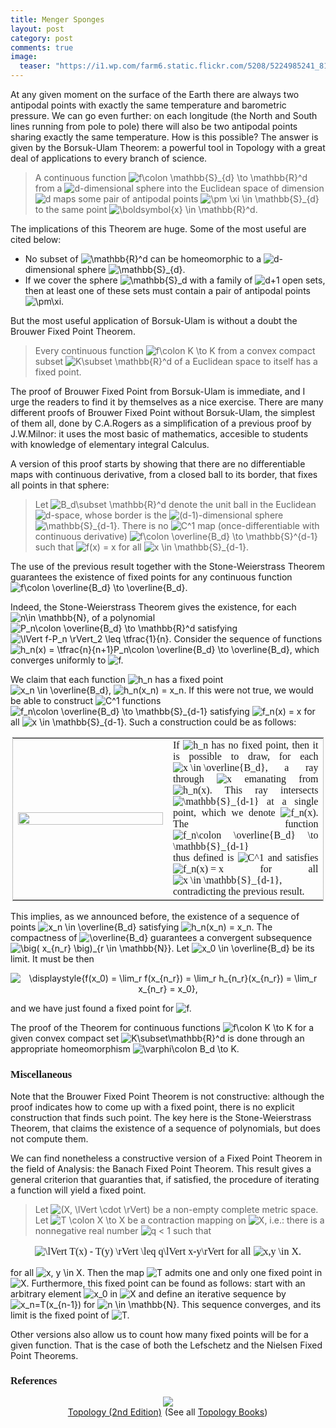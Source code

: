 ```yaml
---
title: Menger Sponges
layout: post
category: post
comments: true
image:
  teaser: "https://i1.wp.com/farm6.static.flickr.com/5208/5224985241_813dab62b3_o_d.jpg"
---
```


At any given moment on the surface of the Earth there are always two antipodal points with exactly the same temperature and barometric pressure.  We can go even further: on each longitude (the North and South lines running from pole to pole) there will also be two antipodal points sharing exactly the same temperature.  How is this possible?  The answer is given by the Borsuk-Ulam Theorem: a powerful tool in Topology with a great deal of applications to every branch of science.

> A continuous function <img src="https://s0.wp.com/latex.php?latex=f%5Ccolon+%5Cmathbb%7BS%7D_%7Bd%7D+%5Cto+%5Cmathbb%7BR%7D%5Ed&#038;bg=F4F5F7&#038;fg=555555&#038;s=0" alt="f&#92;colon &#92;mathbb{S}_{d} &#92;to &#92;mathbb{R}^d" title="f&#92;colon &#92;mathbb{S}_{d} &#92;to &#92;mathbb{R}^d" class="latex" /> from a <img src="https://s0.wp.com/latex.php?latex=d&#038;bg=F4F5F7&#038;fg=555555&#038;s=0" alt="d" title="d" class="latex" />-dimensional sphere into the Euclidean space of dimension <img src="https://s0.wp.com/latex.php?latex=d&#038;bg=F4F5F7&#038;fg=555555&#038;s=0" alt="d" title="d" class="latex" /> maps some pair of antipodal points <img src="https://s0.wp.com/latex.php?latex=%5Cpm+%5Cxi+%5Cin+%5Cmathbb%7BS%7D_%7Bd%7D&#038;bg=F4F5F7&#038;fg=555555&#038;s=0" alt="&#92;pm &#92;xi &#92;in &#92;mathbb{S}_{d}" title="&#92;pm &#92;xi &#92;in &#92;mathbb{S}_{d}" class="latex" /> to the same point <img src="https://s0.wp.com/latex.php?latex=%5Cboldsymbol%7Bx%7D+%5Cin+%5Cmathbb%7BR%7D%5Ed.&#038;bg=F4F5F7&#038;fg=555555&#038;s=0" alt="&#92;boldsymbol{x} &#92;in &#92;mathbb{R}^d." title="&#92;boldsymbol{x} &#92;in &#92;mathbb{R}^d." class="latex" />

The implications of this Theorem are huge.  Some of the most useful are cited below:

<ul>
<li>No subset of <img src="https://s0.wp.com/latex.php?latex=%5Cmathbb%7BR%7D%5Ed&#038;bg=ffffff&#038;fg=555555&#038;s=0" alt="&#92;mathbb{R}^d" title="&#92;mathbb{R}^d" class="latex" /> can be homeomorphic to a <img src="https://s0.wp.com/latex.php?latex=d&#038;bg=ffffff&#038;fg=555555&#038;s=0" alt="d" title="d" class="latex" />-dimensional sphere <img src="https://s0.wp.com/latex.php?latex=%5Cmathbb%7BS%7D_%7Bd%7D.&#038;bg=ffffff&#038;fg=555555&#038;s=0" alt="&#92;mathbb{S}_{d}." title="&#92;mathbb{S}_{d}." class="latex" /></li>
<li> If we cover the sphere <img src="https://s0.wp.com/latex.php?latex=%5Cmathbb%7BS%7D_d&#038;bg=ffffff&#038;fg=555555&#038;s=0" alt="&#92;mathbb{S}_d" title="&#92;mathbb{S}_d" class="latex" /> with a family of <img src="https://s0.wp.com/latex.php?latex=d%2B1&#038;bg=ffffff&#038;fg=555555&#038;s=0" alt="d+1" title="d+1" class="latex" /> open sets,  then at least one of these sets must contain a pair of antipodal points <img src="https://s0.wp.com/latex.php?latex=%5Cpm%5Cxi.&#038;bg=ffffff&#038;fg=555555&#038;s=0" alt="&#92;pm&#92;xi." title="&#92;pm&#92;xi." class="latex" /></li>
</ul>

But the most useful application of Borsuk-Ulam is without a doubt the Brouwer Fixed Point Theorem.

> Every continuous function <img src="https://s0.wp.com/latex.php?latex=f%5Ccolon+K+%5Cto+K&#038;bg=F4F5F7&#038;fg=555555&#038;s=0" alt="f&#92;colon K &#92;to K" title="f&#92;colon K &#92;to K" class="latex" /> from a convex compact subset <img src="https://s0.wp.com/latex.php?latex=K%5Csubset+%5Cmathbb%7BR%7D%5Ed&#038;bg=F4F5F7&#038;fg=555555&#038;s=0" alt="K&#92;subset &#92;mathbb{R}^d" title="K&#92;subset &#92;mathbb{R}^d" class="latex" /> of a Euclidean space to itself has a fixed point.

The proof of Brouwer Fixed Point from Borsuk-Ulam is immediate, and I urge the readers to find it by themselves as a nice exercise.  There are many different proofs of Brouwer Fixed Point without Borsuk-Ulam, the simplest of them all, done by C.A.Rogers as a simplification of a previous proof by J.W.Milnor: it uses the most basic of mathematics, accesible to students with knowledge of elementary integral Calculus.

A version of this proof starts by showing that there are no differentiable maps with continuous derivative, from a closed ball to its border, that fixes all points in that sphere:

> Let <img src="https://s0.wp.com/latex.php?latex=B_d%5Csubset+%5Cmathbb%7BR%7D%5Ed&#038;bg=F4F5F7&#038;fg=555555&#038;s=0" alt="B_d&#92;subset &#92;mathbb{R}^d" title="B_d&#92;subset &#92;mathbb{R}^d" class="latex" /> denote the unit ball in the Euclidean <img src="https://s0.wp.com/latex.php?latex=d&#038;bg=F4F5F7&#038;fg=555555&#038;s=0" alt="d" title="d" class="latex" />-space, whose border is the <img src="https://s0.wp.com/latex.php?latex=%28d-1%29&#038;bg=F4F5F7&#038;fg=555555&#038;s=0" alt="(d-1)" title="(d-1)" class="latex" />-dimensional sphere <img src="https://s0.wp.com/latex.php?latex=%5Cmathbb%7BS%7D_%7Bd-1%7D.&#038;bg=F4F5F7&#038;fg=555555&#038;s=0" alt="&#92;mathbb{S}_{d-1}." title="&#92;mathbb{S}_{d-1}." class="latex" />   There is no <img src="https://s0.wp.com/latex.php?latex=C%5E1&#038;bg=F4F5F7&#038;fg=555555&#038;s=0" alt="C^1" title="C^1" class="latex" /> map (once-differentiable with continuous derivative) <img src="https://s0.wp.com/latex.php?latex=f%5Ccolon+%5Coverline%7BB_d%7D+%5Cto+%5Cmathbb%7BS%7D%5E%7Bd-1%7D&#038;bg=F4F5F7&#038;fg=555555&#038;s=0" alt="f&#92;colon &#92;overline{B_d} &#92;to &#92;mathbb{S}^{d-1}" title="f&#92;colon &#92;overline{B_d} &#92;to &#92;mathbb{S}^{d-1}" class="latex" /> such that <img src="https://s0.wp.com/latex.php?latex=f%28x%29+%3D+x&#038;bg=F4F5F7&#038;fg=555555&#038;s=0" alt="f(x) = x" title="f(x) = x" class="latex" /> for all <img src="https://s0.wp.com/latex.php?latex=x+%5Cin+%5Cmathbb%7BS%7D_%7Bd-1%7D.&#038;bg=F4F5F7&#038;fg=555555&#038;s=0" alt="x &#92;in &#92;mathbb{S}_{d-1}." title="x &#92;in &#92;mathbb{S}_{d-1}." class="latex" />

The use of the previous result together with the Stone-Weierstrass Theorem guarantees the existence of fixed points for any continuous function <img src="https://s0.wp.com/latex.php?latex=f%5Ccolon+%5Coverline%7BB_d%7D+%5Cto+%5Coverline%7BB_d%7D.&#038;bg=ffffff&#038;fg=555555&#038;s=0" alt="f&#92;colon &#92;overline{B_d} &#92;to &#92;overline{B_d}." title="f&#92;colon &#92;overline{B_d} &#92;to &#92;overline{B_d}." class="latex" />

Indeed, the Stone-Weierstrass Theorem gives the existence, for each <img src="https://s0.wp.com/latex.php?latex=n%5Cin+%5Cmathbb%7BN%7D%2C&#038;bg=ffffff&#038;fg=555555&#038;s=0" alt="n&#92;in &#92;mathbb{N}," title="n&#92;in &#92;mathbb{N}," class="latex" /> of a polynomial <img src="https://s0.wp.com/latex.php?latex=P_n%5Ccolon+%5Coverline%7BB_d%7D+%5Cto+%5Cmathbb%7BR%7D%5Ed&#038;bg=ffffff&#038;fg=555555&#038;s=0" alt="P_n&#92;colon &#92;overline{B_d} &#92;to &#92;mathbb{R}^d" title="P_n&#92;colon &#92;overline{B_d} &#92;to &#92;mathbb{R}^d" class="latex" /> satisfying <img src="https://s0.wp.com/latex.php?latex=%5ClVert+f-P_n+%5CrVert_2+%5Cleq+%5Ctfrac%7B1%7D%7Bn%7D.&#038;bg=ffffff&#038;fg=555555&#038;s=0" alt="&#92;lVert f-P_n &#92;rVert_2 &#92;leq &#92;tfrac{1}{n}." title="&#92;lVert f-P_n &#92;rVert_2 &#92;leq &#92;tfrac{1}{n}." class="latex" />  Consider the sequence of functions <img src="https://s0.wp.com/latex.php?latex=h_n%28x%29+%3D+%5Ctfrac%7Bn%7D%7Bn%2B1%7DP_n%5Ccolon+%5Coverline%7BB_d%7D+%5Cto+%5Coverline%7BB_d%7D%2C&#038;bg=ffffff&#038;fg=555555&#038;s=0" alt="h_n(x) = &#92;tfrac{n}{n+1}P_n&#92;colon &#92;overline{B_d} &#92;to &#92;overline{B_d}," title="h_n(x) = &#92;tfrac{n}{n+1}P_n&#92;colon &#92;overline{B_d} &#92;to &#92;overline{B_d}," class="latex" /> which converges uniformly to <img src="https://s0.wp.com/latex.php?latex=f.&#038;bg=ffffff&#038;fg=555555&#038;s=0" alt="f." title="f." class="latex" />

We claim that each function <img src="https://s0.wp.com/latex.php?latex=h_n&#038;bg=ffffff&#038;fg=555555&#038;s=0" alt="h_n" title="h_n" class="latex" /> has a fixed point <img src="https://s0.wp.com/latex.php?latex=x_n+%5Cin+%5Coverline%7BB_d%7D%2C&#038;bg=ffffff&#038;fg=555555&#038;s=0" alt="x_n &#92;in &#92;overline{B_d}," title="x_n &#92;in &#92;overline{B_d}," class="latex" /> <img src="https://s0.wp.com/latex.php?latex=h_n%28x_n%29+%3D+x_n.&#038;bg=ffffff&#038;fg=555555&#038;s=0" alt="h_n(x_n) = x_n." title="h_n(x_n) = x_n." class="latex" />  If this were not true, we would be able to construct <img src="https://s0.wp.com/latex.php?latex=C%5E1&#038;bg=ffffff&#038;fg=555555&#038;s=0" alt="C^1" title="C^1" class="latex" /> functions <img src="https://s0.wp.com/latex.php?latex=f_n%5Ccolon+%5Coverline%7BB_d%7D+%5Cto+%5Cmathbb%7BS%7D_%7Bd-1%7D&#038;bg=ffffff&#038;fg=555555&#038;s=0" alt="f_n&#92;colon &#92;overline{B_d} &#92;to &#92;mathbb{S}_{d-1}" title="f_n&#92;colon &#92;overline{B_d} &#92;to &#92;mathbb{S}_{d-1}" class="latex" /> satisfying <img src="https://s0.wp.com/latex.php?latex=f_n%28x%29+%3D+x&#038;bg=ffffff&#038;fg=555555&#038;s=0" alt="f_n(x) = x" title="f_n(x) = x" class="latex" /> for all <img src="https://s0.wp.com/latex.php?latex=x+%5Cin+%5Cmathbb%7BS%7D_%7Bd-1%7D.&#038;bg=ffffff&#038;fg=555555&#038;s=0" alt="x &#92;in &#92;mathbb{S}_{d-1}." title="x &#92;in &#92;mathbb{S}_{d-1}." class="latex" />  Such a construction could be as follows:

<table style="width:99%;margin-left:auto;margin-right:auto;border-style:dotted;border-width:1pt;">
<tbody>
<tr>
<td style="vertical-align:middle;width:50%;border-width:0;"><img src="https://i1.wp.com/farm6.static.flickr.com/5208/5224985241_813dab62b3_o_d.jpg" alt="" width="100%" /></td>
<td style="text-align:justify;font-family:modern;font-size:12pt;width:50%;border-width:0;">If <img src="https://s0.wp.com/latex.php?latex=h_n&#038;bg=ffffff&#038;fg=555555&#038;s=0" alt="h_n" title="h_n" class="latex" /> has no fixed point, then it is possible to draw, for each <img src="https://s0.wp.com/latex.php?latex=x+%5Cin+%5Coverline%7BB_d%7D&#038;bg=ffffff&#038;fg=555555&#038;s=0" alt="x &#92;in &#92;overline{B_d}" title="x &#92;in &#92;overline{B_d}" class="latex" />, a ray through <img src="https://s0.wp.com/latex.php?latex=x&#038;bg=ffffff&#038;fg=555555&#038;s=0" alt="x" title="x" class="latex" /> emanating from <img src="https://s0.wp.com/latex.php?latex=h_n%28x%29&#038;bg=ffffff&#038;fg=555555&#038;s=0" alt="h_n(x)" title="h_n(x)" class="latex" />.  This ray intersects <img src="https://s0.wp.com/latex.php?latex=%5Cmathbb%7BS%7D_%7Bd-1%7D&#038;bg=ffffff&#038;fg=555555&#038;s=0" alt="&#92;mathbb{S}_{d-1}" title="&#92;mathbb{S}_{d-1}" class="latex" /> at a single point, which we denote <img src="https://s0.wp.com/latex.php?latex=f_n%28x%29.&#038;bg=ffffff&#038;fg=555555&#038;s=0" alt="f_n(x)." title="f_n(x)." class="latex" />  The function <img src="https://s0.wp.com/latex.php?latex=f_n%5Ccolon+%5Coverline%7BB_d%7D+%5Cto+%5Cmathbb%7BS%7D_%7Bd-1%7D&#038;bg=ffffff&#038;fg=555555&#038;s=0" alt="f_n&#92;colon &#92;overline{B_d} &#92;to &#92;mathbb{S}_{d-1}" title="f_n&#92;colon &#92;overline{B_d} &#92;to &#92;mathbb{S}_{d-1}" class="latex" /> thus defined is <img src="https://s0.wp.com/latex.php?latex=C%5E1&#038;bg=ffffff&#038;fg=555555&#038;s=0" alt="C^1" title="C^1" class="latex" /> and satisfies <img src="https://s0.wp.com/latex.php?latex=f_n%28x%29+%3D+x&#038;bg=ffffff&#038;fg=555555&#038;s=0" alt="f_n(x) = x" title="f_n(x) = x" class="latex" /> for all <img src="https://s0.wp.com/latex.php?latex=x+%5Cin+%5Cmathbb%7BS%7D_%7Bd-1%7D%2C&#038;bg=ffffff&#038;fg=555555&#038;s=0" alt="x &#92;in &#92;mathbb{S}_{d-1}," title="x &#92;in &#92;mathbb{S}_{d-1}," class="latex" /> contradicting the previous result.</td>
</tr>
</tbody>
</table>

This implies, as we announced before, the existence of a sequence of points <img src="https://s0.wp.com/latex.php?latex=x_n+%5Cin+%5Coverline%7BB_d%7D&#038;bg=ffffff&#038;fg=555555&#038;s=0" alt="x_n &#92;in &#92;overline{B_d}" title="x_n &#92;in &#92;overline{B_d}" class="latex" /> satisfying <img src="https://s0.wp.com/latex.php?latex=h_n%28x_n%29+%3D+x_n.&#038;bg=ffffff&#038;fg=555555&#038;s=0" alt="h_n(x_n) = x_n." title="h_n(x_n) = x_n." class="latex" /> The compactness of <img src="https://s0.wp.com/latex.php?latex=%5Coverline%7BB_d%7D&#038;bg=ffffff&#038;fg=555555&#038;s=0" alt="&#92;overline{B_d}" title="&#92;overline{B_d}" class="latex" /> guarantees a convergent subsequence <img src="https://s0.wp.com/latex.php?latex=%5Cbig%28+x_%7Bn_r%7D+%5Cbig%29_%7Br+%5Cin+%5Cmathbb%7BN%7D%7D&#038;bg=ffffff&#038;fg=555555&#038;s=0" alt="&#92;big( x_{n_r} &#92;big)_{r &#92;in &#92;mathbb{N}}" title="&#92;big( x_{n_r} &#92;big)_{r &#92;in &#92;mathbb{N}}" class="latex" />.  Let <img src="https://s0.wp.com/latex.php?latex=x_0+%5Cin+%5Coverline%7BB_d%7D&#038;bg=ffffff&#038;fg=555555&#038;s=0" alt="x_0 &#92;in &#92;overline{B_d}" title="x_0 &#92;in &#92;overline{B_d}" class="latex" /> be its limit.  It must be then

<p style="text-align:center;"><img src="https://s0.wp.com/latex.php?latex=%5Cdisplaystyle%7Bf%28x_0%29+%3D+%5Clim_r+f%28x_%7Bn_r%7D%29+%3D+%5Clim_r+h_%7Bn_r%7D%28x_%7Bn_r%7D%29+%3D+%5Clim_r+x_%7Bn_r%7D+%3D+x_0%7D%2C&#038;bg=ffffff&#038;fg=555555&#038;s=0" alt="&#92;displaystyle{f(x_0) = &#92;lim_r f(x_{n_r}) = &#92;lim_r h_{n_r}(x_{n_r}) = &#92;lim_r x_{n_r} = x_0}," title="&#92;displaystyle{f(x_0) = &#92;lim_r f(x_{n_r}) = &#92;lim_r h_{n_r}(x_{n_r}) = &#92;lim_r x_{n_r} = x_0}," class="latex" /></p>

and we have just found a fixed point for <img src="https://s0.wp.com/latex.php?latex=f.&#038;bg=ffffff&#038;fg=555555&#038;s=0" alt="f." title="f." class="latex" />

The proof of the Theorem for continuous functions <img src="https://s0.wp.com/latex.php?latex=f%5Ccolon+K+%5Cto+K&#038;bg=ffffff&#038;fg=555555&#038;s=0" alt="f&#92;colon K &#92;to K" title="f&#92;colon K &#92;to K" class="latex" /> for a given convex compact set <img src="https://s0.wp.com/latex.php?latex=K%5Csubset%5Cmathbb%7BR%7D%5Ed&#038;bg=ffffff&#038;fg=555555&#038;s=0" alt="K&#92;subset&#92;mathbb{R}^d" title="K&#92;subset&#92;mathbb{R}^d" class="latex" /> is done through an appropriate homeomorphism <img src="https://s0.wp.com/latex.php?latex=%5Cvarphi%5Ccolon+B_d+%5Cto+K.&#038;bg=ffffff&#038;fg=555555&#038;s=0" alt="&#92;varphi&#92;colon B_d &#92;to K." title="&#92;varphi&#92;colon B_d &#92;to K." class="latex" />

<h3 style="text-align:justify;font-family:modern;">Miscellaneous</h3>

Note that the Brouwer Fixed Point Theorem is not constructive: although the proof indicates how to come up with a fixed point, there is no explicit construction that finds such point.  The key here is the Stone-Weierstrass Theorem, that claims the existence of a sequence of polynomials, but does not compute them.

We can find nonetheless a constructive version of a Fixed Point Theorem in the field of Analysis: the Banach Fixed Point Theorem.  This result gives a general criterion that guaranties that, if satisfied, the procedure of iterating a function will yield a fixed point.

> Let <img src="https://s0.wp.com/latex.php?latex=%28X%2C+%5ClVert+%5Ccdot+%5CrVert%29&#038;bg=F4F5F7&#038;fg=555555&#038;s=0" alt="(X, &#92;lVert &#92;cdot &#92;rVert)" title="(X, &#92;lVert &#92;cdot &#92;rVert)" class="latex" /> be a non-empty complete metric space. Let <img src="https://s0.wp.com/latex.php?latex=T+%5Ccolon+X+%5Cto+X&#038;bg=F4F5F7&#038;fg=555555&#038;s=0" alt="T &#92;colon X &#92;to X" title="T &#92;colon X &#92;to X" class="latex" /> be a contraction mapping on <img src="https://s0.wp.com/latex.php?latex=X&#038;bg=F4F5F7&#038;fg=555555&#038;s=0" alt="X" title="X" class="latex" />, i.e.: there is a nonnegative real number <img src="https://s0.wp.com/latex.php?latex=q+%3C+1&#038;bg=F4F5F7&#038;fg=555555&#038;s=0" alt="q &lt; 1" title="q &lt; 1" class="latex" /> such that
<p style="text-align:center;font-family:modern;font-size:12pt;"><img src="https://s0.wp.com/latex.php?latex=%5ClVert+T%28x%29+-+T%28y%29+%5CrVert+%5Cleq+q%5ClVert+x-y%5CrVert&#038;bg=F4F5F7&#038;fg=555555&#038;s=0" alt="&#92;lVert T(x) - T(y) &#92;rVert &#92;leq q&#92;lVert x-y&#92;rVert" title="&#92;lVert T(x) - T(y) &#92;rVert &#92;leq q&#92;lVert x-y&#92;rVert" class="latex" /> for all <img src="https://s0.wp.com/latex.php?latex=x%2Cy+%5Cin+X.&#038;bg=F4F5F7&#038;fg=555555&#038;s=0" alt="x,y &#92;in X." title="x,y &#92;in X." class="latex" />

for all <img src="https://s0.wp.com/latex.php?latex=x%2C+y+%5Cin+X.&#038;bg=F4F5F7&#038;fg=555555&#038;s=0" alt="x, y &#92;in X." title="x, y &#92;in X." class="latex" /> Then the map <img src="https://s0.wp.com/latex.php?latex=T&#038;bg=F4F5F7&#038;fg=555555&#038;s=0" alt="T" title="T" class="latex" /> admits one and only one fixed point in <img src="https://s0.wp.com/latex.php?latex=X.&#038;bg=F4F5F7&#038;fg=555555&#038;s=0" alt="X." title="X." class="latex" /> Furthermore, this fixed point can be found as follows: start with an arbitrary element <img src="https://s0.wp.com/latex.php?latex=x_0&#038;bg=F4F5F7&#038;fg=555555&#038;s=0" alt="x_0" title="x_0" class="latex" /> in <img src="https://s0.wp.com/latex.php?latex=X&#038;bg=F4F5F7&#038;fg=555555&#038;s=0" alt="X" title="X" class="latex" /> and define an iterative sequence by <img src="https://s0.wp.com/latex.php?latex=x_n%3DT%28x_%7Bn-1%7D%29&#038;bg=F4F5F7&#038;fg=555555&#038;s=0" alt="x_n=T(x_{n-1})" title="x_n=T(x_{n-1})" class="latex" /> for <img src="https://s0.wp.com/latex.php?latex=n+%5Cin+%5Cmathbb%7BN%7D.&#038;bg=F4F5F7&#038;fg=555555&#038;s=0" alt="n &#92;in &#92;mathbb{N}." title="n &#92;in &#92;mathbb{N}." class="latex" /> This sequence converges, and its limit is the fixed point of <img src="https://s0.wp.com/latex.php?latex=T.&#038;bg=F4F5F7&#038;fg=555555&#038;s=0" alt="T." title="T." class="latex" />

Other versions also allow us to count how many fixed points will be for a given function.  That is the case of both the Lefschetz and the Nielsen Fixed Point Theorems.

<h3 style="font-family:modern;font-size:12pt;">References</h3>

<p style="text-align:center;"><a href="http://www.amazon.com/gp/product/0131816292/ref=as_li_tf_il?ie=UTF8&amp;tag=blancosilva-20&amp;linkCode=as2&amp;camp=217145&amp;creative=399377&amp;creativeASIN=0131816292"><img border="0" src="http://ws.assoc-amazon.com/widgets/q?_encoding=UTF8&amp;Format=_SL160_&amp;ASIN=0131816292&amp;MarketPlace=US&amp;ID=AsinImage&amp;WS=1&amp;tag=blancosilva-20&amp;ServiceVersion=20070822"></a><img src="http://www.assoc-amazon.com/e/ir?t=blancosilva-20&amp;l=as2&amp;o=1&amp;a=0131816292&amp;camp=217145&amp;creative=399377" width="1" height="1" border="0" alt="" style="border:none!important;margin:0!important;" /><br /><a href="http://www.amazon.com/gp/product/0131816292/ref=as_li_tf_tl?ie=UTF8&amp;tag=blancosilva-20&amp;linkCode=as2&amp;camp=217145&amp;creative=399377&amp;creativeASIN=0131816292">Topology (2nd Edition)</a><img src="http://www.assoc-amazon.com/e/ir?t=blancosilva-20&amp;l=as2&amp;o=1&amp;a=0131816292&amp;camp=217145&amp;creative=399377" width="1" height="1" border="0" alt="" style="border:none!important;margin:0!important;" /> (See all <a href="http://www.amazon.com/Topology-Geometry-Mathematics-Science-Books/b/ref=as_li_tf_tl?ie=UTF8&amp;tag=blancosilva-20&amp;linkCode=as2&amp;camp=217145&amp;creative=399385&amp;creativeASIN=0131816292&amp;ie=UTF8&amp;node=13987">Topology Books</a>)<img src="http://www.assoc-amazon.com/e/ir?t=blancosilva-20&amp;l=as2&amp;o=1&amp;a=0131816292&amp;camp=217145&amp;creative=399385" width="1" height="1" border="0" alt="" style="border:none!important;margin:0!important;" /></p>

